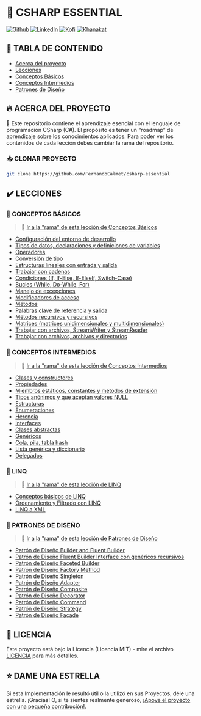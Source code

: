 # 🦄 CSHARP ESSENTIAL

[![Github][github-shield]][github-url]
[![LinkedIn][linkedin-shield]][linkedin-url]
[![Kofi][kofi-shield]][kofi-url]
[![Khanakat][khanakat-shield]][khanakat-url]

## 📔 TABLA DE CONTENIDO

* [Acerca del proyecto](#acerca-del-proyecto)
* [Lecciones](#lecciones)
* [Conceptos Básicos](#conceptos-básicos)
* [Conceptos Intermedios](#conceptos-intermedios)
* [Patrones de Diseño](#patrones-de-diseño)

## 🔥 ACERCA DEL PROYECTO

🦄 Este repositorio contiene el aprendizaje esencial con el lenguaje de programación CSharp (C#). El propósito es tener un “roadmap” de aprendizaje sobre los conocimientos aplicados. Para poder ver los contenidos de cada lección debes cambiar la rama del repositorio.

### 📥 CLONAR PROYECTO

```bash
git clone https://github.com/FernandoCalmet/csharp-essential
```

## ✔️ LECCIONES

### 📁 CONCEPTOS BÁSICOS

> 📌 [Ir a la "rama" de esta lección de Conceptos Básicos](https://github.com/FernandoCalmet/csharp-essential/tree/basic_concepts)

- [Configuración del entorno de desarrollo](https://github.com/FernandoCalmet/csharp-essential/wiki/Configuracion-del-entorno-de-desarrollo)
- [Tipos de datos, declaraciones y definiciones de variables](https://github.com/FernandoCalmet/csharp-essential/wiki/Tipos-de-datos,-declaraciones-y-definiciones-de-variables)
- [Operadores](https://github.com/FernandoCalmet/csharp-essential/wiki/Operadores)
- [Conversión de tipo](https://github.com/FernandoCalmet/csharp-essential/wiki/Conversion-de-tipo)
- [Estructuras lineales con entrada y salida](https://github.com/FernandoCalmet/csharp-essential/wiki/Estructuras-lineales-con-entrada-y-salida)
- [Trabajar con cadenas](https://github.com/FernandoCalmet/csharp-essential/wiki/Trabajar-con-cadenas)
- [Condiciones (If, If-Else, If-ElseIf, Switch-Case)](https://github.com/FernandoCalmet/csharp-essential/wiki/Condiciones-(If,-If-Else,-If-ElseIf,-Switch-Case))
- [Bucles (While, Do-While, For)](https://github.com/FernandoCalmet/csharp-essential/wiki/Bucles-(While,-Do-While,-For))
- [Manejo de excepciones](https://github.com/FernandoCalmet/csharp-essential/wiki/Manejo-de-excepciones)
- [Modificadores de acceso](https://github.com/FernandoCalmet/csharp-essential/wiki/Modificadores-de-acceso)
- [Métodos](https://github.com/FernandoCalmet/csharp-essential/wiki/Metodos)
- [Palabras clave de referencia y salida](https://github.com/FernandoCalmet/csharp-essential/wiki/Palabras-clave-de-referencia-y-salida)
- [Métodos recursivos y recursivos](https://github.com/FernandoCalmet/csharp-essential/wiki/Metodos-recursivos-y-recursivos)
- [Matrices (matrices unidimensionales y multidimensionales)](https://github.com/FernandoCalmet/csharp-essential/wiki/Matrices-(matrices-unidimensionales-y-multidimensionales))
- [Trabajar con archivos, StreamWriter y StreamReader](https://github.com/FernandoCalmet/csharp-essential/wiki/Trabajar-con-archivos,-StreamWriter-y-StreamReader)
- [Trabajar con archivos, archivos y directorios](https://github.com/FernandoCalmet/csharp-essential/wiki/Trabajar-con-archivos,-archivos-y-directorios)

### 📁 CONCEPTOS INTERMEDIOS

> 📌 [Ir a la "rama" de esta lección de Conceptos Intermedios](https://github.com/FernandoCalmet/csharp-essential/tree/intermediate_concepts)

- [Clases y constructores](https://github.com/FernandoCalmet/csharp-essential/wiki/Clases-y-constructores)
- [Propiedades](https://github.com/FernandoCalmet/csharp-essential/wiki/Propiedades)
- [Miembros estáticos, constantes y métodos de extensión](https://github.com/FernandoCalmet/csharp-essential/wiki/Miembros-estaticos,-constantes-y-metodos-de-extension)
- [Tipos anónimos y que aceptan valores NULL](https://github.com/FernandoCalmet/csharp-essential/wiki/Tipos-anonimos-y-que-aceptan-valores-NULL)
- [Estructuras](https://github.com/FernandoCalmet/csharp-essential/wiki/Estructuras)
- [Enumeraciones](https://github.com/FernandoCalmet/csharp-essential/wiki/Enumeraciones)
- [Herencia](https://github.com/FernandoCalmet/csharp-essential/wiki/Herencia)
- [Interfaces](https://github.com/FernandoCalmet/csharp-essential/wiki/Interfaces)
- [Clases abstractas](https://github.com/FernandoCalmet/csharp-essential/wiki/Clases-abstractas)
- [Genéricos](https://github.com/FernandoCalmet/csharp-essential/wiki/Genericos)
- [Cola, pila, tabla hash](https://github.com/FernandoCalmet/csharp-essential/wiki/Cola,-pila,-tabla-hash)
- [Lista genérica y diccionario](https://github.com/FernandoCalmet/csharp-essential/wiki/Lista-generica-y-diccionario)
- [Delegados](https://github.com/FernandoCalmet/csharp-essential/wiki/Delegados)

### 📁 LINQ

> 📌 [Ir a la "rama" de esta lección de LINQ](https://github.com/FernandoCalmet/csharp-essential/tree/linq)

- [Conceptos básicos de LINQ](https://github.com/FernandoCalmet/csharp-essential/wiki/Conceptos-basicos-de-LINQ)
- [Ordenamiento y Filtrado con LINQ](https://github.com/FernandoCalmet/csharp-essential/wiki/Ordenamiento-y-Filtrado-con-LINQ)
- [LINQ a XML](https://github.com/FernandoCalmet/csharp-essential/wiki/LINQ-a-XML)

### 📁 PATRONES DE DISEÑO

> 📌 [Ir a la "rama" de esta lección de Patrones de Diseño](https://github.com/FernandoCalmet/csharp-essential/tree/design_patterns)

- [Patrón de Diseño Builder and Fluent Builder](https://github.com/FernandoCalmet/csharp-essential/wiki/Design-Pattern-Builder-y-Fluent-Builder)
- [Patrón de Diseño Fluent Builder Interface con genéricos recursivos](https://github.com/FernandoCalmet/csharp-essential/wiki/Design-Pattern-Fluent-Builder-Interface-con-genericos-recursivos)
- [Patrón de Diseño Faceted Builder](https://github.com/FernandoCalmet/csharp-essential/wiki/Design-Pattern-Faceted-Builder)
- [Patrón de Diseño Factory Method](https://github.com/FernandoCalmet/csharp-essential/wiki/Design-Pattern-Factory-Method)
- [Patrón de Diseño Singleton](https://github.com/FernandoCalmet/csharp-essential/wiki/Design-Pattern-Singleton)
- [Patrón de Diseño Adapter](https://github.com/FernandoCalmet/csharp-essential/wiki/Design-Pattern-Adapter)
- [Patrón de Diseño Composite](https://github.com/FernandoCalmet/csharp-essential/wiki/Design-Pattern-Composite)
- [Patrón de Diseño Decorator](https://github.com/FernandoCalmet/csharp-essential/wiki/Design-Pattern-Decorator)
- [Patrón de Diseño Command](https://github.com/FernandoCalmet/csharp-essential/wiki/Design-Pattern-Command)
- [Patrón de Diseño Strategy](https://github.com/FernandoCalmet/csharp-essential/wiki/Design-Pattern-Strategy)
- [Patrón de Diseño Facade](https://github.com/FernandoCalmet/csharp-essential/wiki/Design-Pattern-Facade)

## 📄 LICENCIA

Este proyecto está bajo la Licencia (Licencia MIT) - mire el archivo [LICENCIA](LICENSE) para más detalles.

## ⭐️ DAME UNA ESTRELLA

Si esta Implementación le resultó útil o la utilizó en sus Proyectos, déle una estrella. ¡Gracias! O, si te sientes realmente generoso, [¡Apoye el proyecto con una pequeña contribución!](https://ko-fi.com/fernandocalmet).

<!--- reference style links --->
[github-shield]: https://img.shields.io/badge/-@fernandocalmet-%23181717?style=flat-square&logo=github
[github-url]: https://github.com/fernandocalmet
[linkedin-shield]: https://img.shields.io/badge/-fernandocalmet-blue?style=flat-square&logo=Linkedin&logoColor=white&link=https://www.linkedin.com/in/fernandocalmet
[linkedin-url]: https://www.linkedin.com/in/fernandocalmet
[kofi-shield]: https://img.shields.io/badge/-@fernandocalmet-%231DA1F2?style=flat-square&logo=kofi&logoColor=ff5f5f
[kofi-url]: https://ko-fi.com/fernandocalmet
[khanakat-shield]: https://img.shields.io/badge/khanakat.com-brightgreen?style=flat-square
[khanakat-url]: https://khanakat.com